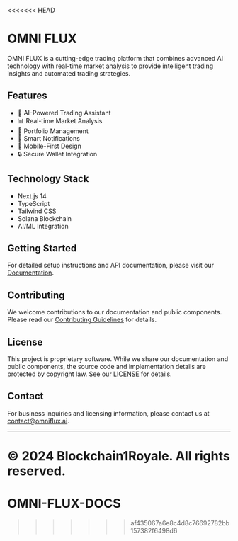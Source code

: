 <<<<<<< HEAD
# OMNI FLUX

OMNI FLUX is a cutting-edge trading platform that combines advanced AI technology with real-time market analysis to provide intelligent trading insights and automated trading strategies.

## Features

- 🤖 AI-Powered Trading Assistant
- 📊 Real-time Market Analysis
- 💼 Portfolio Management
- 🔔 Smart Notifications
- 📱 Mobile-First Design
- 🔒 Secure Wallet Integration

## Technology Stack

- Next.js 14
- TypeScript
- Tailwind CSS
- Solana Blockchain
- AI/ML Integration

## Getting Started

For detailed setup instructions and API documentation, please visit our [Documentation](https://docs.omniflux.ai).

## Contributing

We welcome contributions to our documentation and public components. Please read our [Contributing Guidelines](CONTRIBUTING.md) for details.

## License

This project is proprietary software. While we share our documentation and public components, the source code and implementation details are protected by copyright law. See our [LICENSE](LICENSE) for details.

## Contact

For business inquiries and licensing information, please contact us at [contact@omniflux.ai](mailto:contact@omniflux.ai).

---

© 2024 Blockchain1Royale. All rights reserved. 
=======
# OMNI-FLUX-DOCS
>>>>>>> af435067a6e8c4d8c76692782bb157382f6498d6
